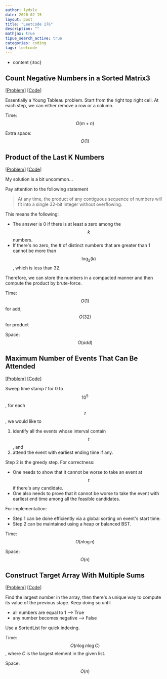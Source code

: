 ```yaml
---
author: lydxlx
date: 2020-02-15
layout: post
title: "LeetCode 176"
description: ""
mathjax: true
tipue_search_active: true
categories: coding
tags: leetcode
---
```


* content
{:toc}

## Count Negative Numbers in a Sorted Matrix3
[[Problem](https://leetcode.com/problems/count-negative-numbers-in-a-sorted-matrix/)]
[[Code](https://github.com/lydxlx1/LeetCode/blob/master/src/Count-Negative-Numbers-in-a-Sorted-Matrix.py)]

Essentially a Young Tableau problem. 
Start from the right top right cell. At each step, we can either remove a row or a column.

Time: $$O(m + n)$$

Extra space: $$O(1)$$

## Product of the Last K Numbers
[[Problem](https://leetcode.com/problems/product-of-the-last-k-numbers/)]
[[Code](https://github.com/lydxlx1/LeetCode/blob/master/src/Product-of-the-Last-K-Numbers.py)]

My solution is a bit uncommon...

Pay attention to the following statement

> At any time, the product of any contiguous sequence of numbers will fit into a single 32-bit integer without overflowing.

This means the following:
- The answer is 0 if there is at least a zero among the $$k$$ numbers.
- If there's no zero, the \# of distinct numbers that are greater than 1 cannot be more than $$\log_2(k)$$, which is less than 32.

Therefore, we can store the numbers in a compacted manner and then compute the product by brute-force.

Time: $$O(1)$$ for add, $$O(32)$$ for product

Space: $$O(add)$$

## Maximum Number of Events That Can Be Attended
[[Problem](https://leetcode.com/problems/maximum-number-of-events-that-can-be-attended/)]
[[Code](https://github.com/lydxlx1/LeetCode/blob/master/src/maximum-number-of-events-that-can-be-attended.py)]

Sweep time stamp $t$ for 0 to $$10^5$$, for each $$t$$, we would like to
1. identify all the events whose interval contain $$t$$, and 
2. attend the event with earliest ending time if any.

Step 2 is the greedy step. For correctness:
- One needs to show that it cannot be worse to take an event at $$t$$ if there's any candidate.
- One also needs to prove that it cannot be worse to take the event with earliest end time among all the feasible candidates.

For implementation:
- Step 1 can be done efficiently via a global sorting on event's start time.
- Step 2 can be maintained using a heap or balanced BST.

Time: $$O(n \log n)$$

Space: $$O(n)$$

## Construct Target Array With Multiple Sums
[[Problem](https://leetcode.com/problems/construct-target-array-with-multiple-sums/)]
[[Code](https://github.com/lydxlx1/LeetCode/blob/master/src/construct-target-array-with-multiple-sums.py)]

Find the largest number in the array, then there's a unique way to compute its value of the previous stage.
Keep doing so until
- all numbers are equal to 1 --> True
- any number becomes negative --> False

Use a SortedList for quick indexing. 

Time: $$O(n \log n \log C)$$, where $C$ is the largest element in the given list.

Space: $$O(n)$$
